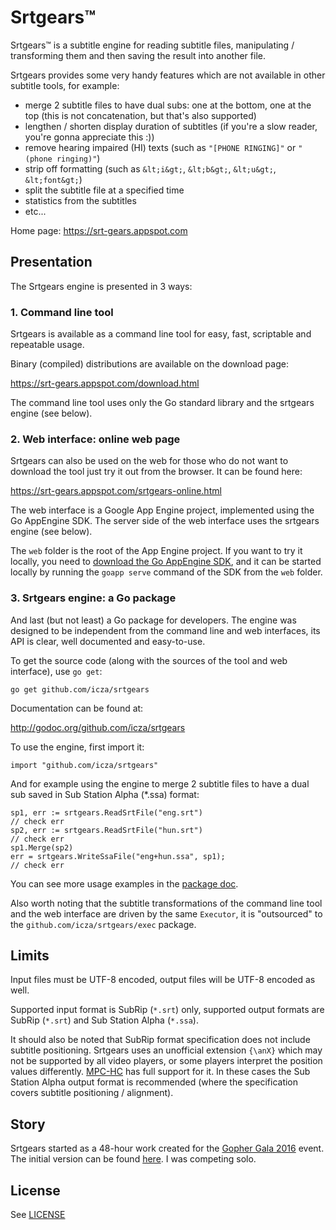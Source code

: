 # Srtgears&trade;

Srtgears&trade; is a subtitle engine for reading subtitle files, manipulating / transforming them and then saving the result into another file.

Srtgears provides some very handy features which are not available in other subtitle tools, for example:

- merge 2 subtitle files to have dual subs: one at the bottom, one at the top (this is not concatenation, but that's also supported)
- lengthen / shorten display duration of subtitles (if you're a slow reader, you're gonna appreciate this :))
- remove hearing impaired (HI) texts (such as `"[PHONE RINGING]"` or `"(phone ringing)"`)
- strip off formatting (such as `&lt;i&gt;`, `&lt;b&gt;`, `&lt;u&gt;`, `&lt;font&gt;`)
- split the subtitle file at a specified time 
- statistics from the subtitles
- etc...

Home page: https://srt-gears.appspot.com

## Presentation

The Srtgears engine is presented in 3 ways:

### 1. Command line tool
Srtgears is available as a command line tool for easy, fast, scriptable and repeatable usage.

Binary (compiled) distributions are available on the download page:

https://srt-gears.appspot.com/download.html

The command line tool uses only the Go standard library and the srtgears engine (see below).

### 2. Web interface: online web page

Srtgears can also be used on the web for those who do not want to download the tool just try it out from the browser. It can be found here:

https://srt-gears.appspot.com/srtgears-online.html

The web interface is a Google App Engine project, implemented using the Go AppEngine SDK. The server side of the web interface uses the srtgears engine (see below).

The `web` folder is the root of the App Engine project. If you want to try it locally, you need to [download the Go AppEngine SDK](https://cloud.google.com/appengine/downloads?hl=en#Google_App_Engine_SDK_for_Go), and it can be started locally by running the `goapp serve` command of the SDK from the `web` folder.

### 3. Srtgears engine: a Go package

And last (but not least) a Go package for developers. The engine was designed to be independent from the command line and web interfaces, its API is clear, well documented and easy-to-use.

To get the source code (along with the sources of the tool and web interface), use `go get`:

    go get github.com/icza/srtgears
    
Documentation can be found at:

http://godoc.org/github.com/icza/srtgears

To use the engine, first import it:

    import "github.com/icza/srtgears"

And for example using the engine to merge 2 subtitle files to have a dual sub saved in Sub Station Alpha (*.ssa) format:

	sp1, err := srtgears.ReadSrtFile("eng.srt")
	// check err
	sp2, err := srtgears.ReadSrtFile("hun.srt")
	// check err
	sp1.Merge(sp2)
	err = srtgears.WriteSsaFile("eng+hun.ssa", sp1);
	// check err

You can see more usage examples in the [package doc](http://godoc.org/github.com/icza/srtgears).

Also worth noting that the subtitle transformations of the command line tool and the web interface are driven by the same `Executor`, it is "outsourced" to the `github.com/icza/srtgears/exec` package.

## Limits

Input files must be UTF-8 encoded, output files will be UTF-8 encoded as well.

Supported input format is SubRip (`*.srt`) only, supported output formats are SubRip (`*.srt`) and Sub Station Alpha (`*.ssa`).

It should also be noted that SubRip format specification does not include subtitle positioning. Srtgears uses an unofficial extension `{\anX}` which may not be supported by all video players, or some players interpret the position values differently. [MPC-HC](https://mpc-hc.org/) has full support for it. In these cases the Sub Station Alpha output format is recommended (where the specification covers subtitle positioning / alignment).

## Story

Srtgears started as a 48-hour work created for the [Gopher Gala 2016](http://gophergala.com/) event. The initial version can be found [here](https://github.com/gophergala2016/srtgears). I was competing solo.

## License

See [LICENSE](https://github.com/icza/srtgears/blob/master/LICENSE.md)
